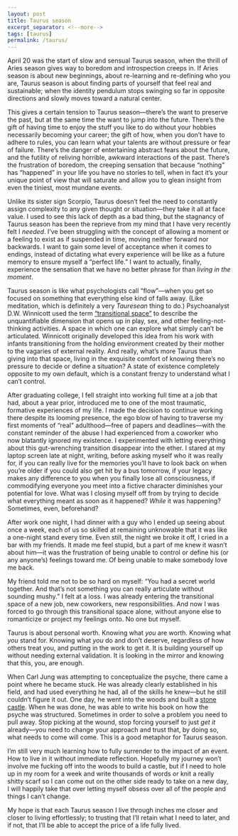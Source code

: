 ```yaml
---
layout: post
title: Taurus season
excerpt_separator: <!--more-->
tags: [taurus]
permalink: /taurus/
---
```


April 20 was the start of slow and sensual Taurus season, when the thrill of Aries season gives way to boredom and introspection creeps in. <!--more--> If Aries season is about new beginnings, about re-learning and re-defining who you are, Taurus season is about finding parts of yourself that feel real and sustainable; when the identity pendulum stops swinging so far in opposite directions and slowly moves toward a natural center.

This gives a certain tension to Taurus season—there’s the want to preserve the past, but at the same time the want to jump into the future. There’s the gift of having time to enjoy the stuff you like to do without your hobbies necessarily becoming your career; the gift of how, when you don’t have to adhere to rules, you can learn what your talents are without pressure or fear of failure. There’s the danger of entertaining abstract fears about the future, and the futility of reliving horrible, awkward interactions of the past. There’s the frustration of boredom, the creeping sensation that because “nothing” has “happened” in your life you have no stories to tell, when in fact it’s your unique point of view that will saturate and allow you to glean insight from even the tiniest, most mundane events.

Unlike its sister sign Scorpio, Taurus doesn’t feel the need to constantly assign complexity to any given thought or situation—they take it all at face value. I used to see this lack of depth as a bad thing, but the stagnancy of Taurus season has been the reprieve from my mind that I have very recently felt I *needed*. I’ve been struggling with the concept of allowing a moment or a feeling to exist as if suspended in time, moving neither forward nor backwards. I want to gain some level of acceptance when it comes to endings, instead of dictating what every experience will be like as a future memory to ensure myself a “perfect life.” I want to actually, finally, experience the sensation that we have no better phrase for than *living in the moment*.

Taurus season is like what psychologists call “flow”—when you get so focused on something that everything else kind of falls away. (Like meditation, which is definitely a very *Tauresean* thing to do.) Psychoanalyst D.W. Winnicott used the term [“transitional space”](https://universitas.uni.edu/archive/fall06/pdf/art_praglin.pdf) to describe the unquantifiable dimension that opens up in play, sex, and other feeling-not-thinking activities. A space in which one can explore what simply can’t be articulated. Winnicott originally developed this idea from his work with infants transitioning from the holding environment created by their mother to the vagaries of external reality. And really, what’s more Taurus than giving into that space, living in the exquisite comfort of knowing there’s no pressure to decide or define a situation? A state of existence completely opposite to my own default, which is a constant frenzy to understand what I can’t control.

After graduating college, I fell straight into working full time at a job that had, about a year prior, introduced me to one of the most traumatic, formative experiences of my life. I made the decision to continue working there despite its looming presence, the ego blow of having to traverse my first moments of “real” adulthood—free of papers and deadlines—with the constant reminder of the abuse I had experienced from a coworker who now blatantly ignored my existence. I experimented with letting everything about this gut-wrenching transition disappear into the ether. I stared at my laptop screen late at night, writing, before asking myself who it was really for, if you can really live for the memories you’ll have to look back on when you’re older if you could also get hit by a bus tomorrow, if your legacy makes any difference to you when you finally lose all consciousness, if commodifying everyone you meet into a fictive character diminishes your potential for love. What was I closing myself off from by trying to decide what everything meant as soon as it happened? *While* it was happening? Sometimes, even, beforehand?

After work one night, I had dinner with a guy who I ended up seeing about once a week, each of us so skilled at remaining unknowable that it was like a one-night stand every time. Even still, the night we broke it off, I cried in a bar with my friends. It made me feel stupid, but a part of me knew it wasn’t about him—it was the frustration of being unable to control or define his (or any anyone’s) feelings toward me. Of being unable to make somebody love me back.

My friend told me not to be so hard on myself: “You had a secret world together. And that’s not something you can really articulate without sounding mushy.” I felt at a loss. I was already entering the transitional space of a new job, new coworkers, new responsibilities. And now I was forced to go through this transitional space alone, without anyone else to romanticize or project my feelings onto. No one but myself.

Taurus is about personal worth. Knowing what *you* are worth. Knowing what *you* stand for. Knowing what *you* do and don’t deserve, regardless of how others treat you, and putting in the work to get it. It is building yourself up without needing external validation. It is looking in the mirror and knowing that this, you, are enough.

When Carl Jung was attempting to conceptualize the psyche, there came a point where he became stuck. He was already clearly established in his field, and had used everything he had, all of the skills he knew—but he still couldn’t figure it out. One day, he went into the woods and built a [stone castle](https://en.wikipedia.org/wiki/Bollingen_Tower). When he was done, he was able to write his book on how the psyche was structured. Sometimes in order to solve a problem you need to pull away. Stop picking at the wound, stop forcing yourself to just *get it* already—you need to change your approach and trust that, by doing so, what needs to come will come. This is a good metaphor for Taurus season.

I’m still very much learning how to fully surrender to the impact of an event. How to live in it without immediate reflection. Hopefully my journey won’t involve me fucking off into the woods to build a castle, but if I need to hole up in my room for a week and write thousands of words or knit a really shitty scarf so I can come out on the other side ready to take on a new day, I will happily take that over letting myself obsess over all of the people and things I can’t change.

My hope is that each Taurus season I live through inches me closer and closer to living effortlessly; to trusting that I’ll retain what I need to later, and if not, that I’ll be able to accept the price of a life fully lived.
